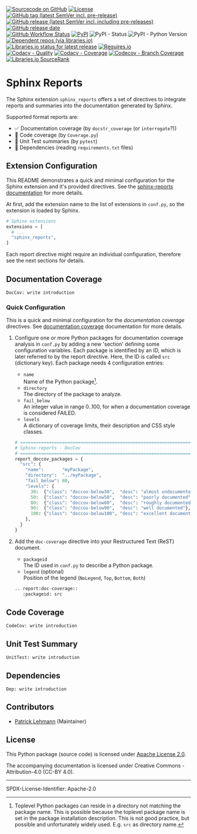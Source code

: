 [![Sourcecode on GitHub](https://img.shields.io/badge/pyTooling-sphinx--reports-323131.svg?logo=github&longCache=true)](https://github.com/pyTooling/sphinx-reports)
[![License](https://img.shields.io/badge/code%20license-Apache%20License%2C%202.0-lightgrey?logo=GitHub)](LICENSE.md)
[![GitHub tag (latest SemVer incl. pre-release)](https://img.shields.io/github/v/tag/pyTooling/sphinx-reports?logo=GitHub&include_prereleases)](https://github.com/pyTooling/sphinx-reports/tags)
[![GitHub release (latest SemVer incl. including pre-releases)](https://img.shields.io/github/v/release/pyTooling/sphinx-reports?logo=GitHub&include_prereleases)](https://github.com/pyTooling/sphinx-reports/releases/latest)
[![GitHub release date](https://img.shields.io/github/release-date/pyTooling/sphinx-reports?logo=GitHub&)](https://github.com/pyTooling/sphinx-reports/releases)  
[![GitHub Workflow Status](https://img.shields.io/github/workflow/status/pyTooling/sphinx-reports/Test,%20Coverage%20and%20Release?label=Workflow&logo=GitHub)](https://github.com/pyTooling/sphinx-reports/actions?query=workflow%3A%22Test%2C+Coverage+and+Release%22)
[![PyPI](https://img.shields.io/pypi/v/sphinx-reports?logo=PyPI)](https://pypi.org/project/sphinx-reports/)
![PyPI - Status](https://img.shields.io/pypi/status/sphinx-reports?logo=PyPI)
![PyPI - Python Version](https://img.shields.io/pypi/pyversions/sphinx-reports?logo=PyPI)
[![Dependent repos (via libraries.io)](https://img.shields.io/librariesio/dependent-repos/pypi/sphinx-reports)](https://github.com/pyTooling/sphinx-reports/network/dependents)  
[![Libraries.io status for latest release](https://img.shields.io/librariesio/release/pypi/sphinx-reports)](https://libraries.io/github/pyTooling/sphinx-reports)
[![Requires.io](https://img.shields.io/requires/github/pyTooling/sphinx-reports)](https://requires.io/github/pyTooling/sphinx-reports/requirements/?branch=master)  
[![Codacy - Quality](https://img.shields.io/codacy/grade/9a89bbc1d2c04a699ea14abea75588c7?logo=Codacy)](https://www.codacy.com/manual/pyTooling/sphinx-reports)
[![Codacy - Coverage](https://img.shields.io/codacy/coverage/9a89bbc1d2c04a699ea14abea75588c7?logo=Codacy)](https://www.codacy.com/manual/pyTooling/sphinx-reports)
[![Codecov - Branch Coverage](https://img.shields.io/codecov/c/github/pyTooling/sphinx-reports?logo=Codecov)](https://codecov.io/gh/pyTooling/sphinx-reports)
[![Libraries.io SourceRank](https://img.shields.io/librariesio/sourcerank/pypi/sphinx-reports)](https://libraries.io/github/pyTooling/sphinx-reports/sourcerank)  
<!-- [![Read the Docs](https://img.shields.io/readthedocs/sphinx-reports)](https://pyVersioning.readthedocs.io/en/latest/) -->


# Sphinx Reports

The Sphinx extension `sphinx_reports` offers a set of directives to integrate reports and summaries into the
documentation generated by Sphinx.

Supported format reports are:
* ✅ Documentation coverage (by `docstr_coverage` (or `interrogate`?))
* 🚧 Code coverage (by `Coverage.py`)
* 🚧 Unit Test summaries (by `pytest`)
* 🚧 Dependencies (reading `requirements.txt` files)

## Extension Configuration

This README demonstrates a quick and minimal configuration for the Sphinx extension and it's provided directives. See
the [sphinx-reports documentation](https://pyTooling.github.io/sphinx-reports) for more details.

At first, add the extension name to the list of extensions in `conf.py`, so the extension is loaded by Sphinx.

```Python
# Sphinx extensions
extensions = [
  # ...
  "sphinx_reports",
]
```

Each report directive might require an individual configuration, therefore see the next sections for details.

## Documentation Coverage

```
DocCov: write introduction
```


### Quick Configuration

This is a quick and minimal configuration for the *documentation coverage* directives.
See [documentation coverage](https://pyTooling.github.io/sphinx-reports/DocCov/index.html) documentation for more
details.

1. Configure one or more Python packages for documentation coverage analysis in `conf.py` by adding a new 'section' 
   defining some configuration variables. Each package is identified by an ID, which is later referred to by the report
   directive. Here, the ID is called `src` (dictionary key). Each package needs 4 configuration entries:

   * `name`  
     Name of the Python package[^1].
   * `directory`  
     The directory of the package to analyze.
   * `fail_below`  
     An integer value in range 0..100, for when a documentation coverage is considered FAILED.
   * `levels`  
     A dictionary of coverage limits, their description and CSS style classes.

   ```Python
   # ==============================================================================
   # Sphinx-reports - DocCov
   # ==============================================================================
   report_doccov_packages = {
     "src": {
       "name":       "myPackage",
       "directory":  "../myPackage",
       "fail_below": 80,
       "levels": {
         30:  {"class": "doccov-below30",  "desc": "almost undocumented"},
         50:  {"class": "doccov-below50",  "desc": "poorly documented"},
         80:  {"class": "doccov-below80",  "desc": "roughly documented"},
         90:  {"class": "doccov-below90",  "desc": "well documented"},
         100: {"class": "doccov-below100", "desc": "excellent documented"},
       },
     }
   }
   ```
2. Add the `doc-coverage` directive into your Restructured Text (ReST) document.
   
   * `packageid`  
     The ID used in `conf.py` to describe a Python package.
   * `legend` (optional)  
     Position of the legend (`NoLegend`, `Top`, `Bottom`, `Both`)

   ```Python
   .. report:doc-coverage::
      :packageid: src
   ```

[^1]: Toplevel Python packages can reside in a directory not matching the package name. This is possible because the
      toplevel package name is set in the package installation description. This is not good practice, but possible and
      unfortunately widely used. E.g. `src` as directory name.

## Code Coverage

```
CodeCov: write introduction
```


## Unit Test Summary

```
UnitTest: write introduction
```


## Dependencies

```
Dep: write introduction
```


## Contributors

* [Patrick Lehmann](https://github.com/Paebbels) (Maintainer)


## License

This Python package (source code) is licensed under [Apache License 2.0](LICENSE.md).

The accompanying documentation is licensed under Creative Commons - Attribution-4.0 (CC-BY 4.0).


-------------------------

SPDX-License-Identifier: Apache-2.0
